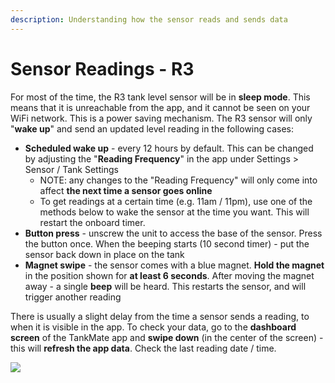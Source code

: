 ```yaml
---
description: Understanding how the sensor reads and sends data
---
```


# Sensor Readings - R3

For most of the time, the R3 tank level sensor will be in **sleep mode**. This means that it is unreachable from the app, and it cannot be seen on your WiFi network. This is a power saving mechanism. The R3 sensor will only "**wake up**" and send an updated level reading in the following cases:

* **Scheduled wake up** - every 12 hours by default. This can be changed by adjusting the "**Reading Frequency**" in the app under Settings > Sensor / Tank Settings
  * NOTE: any changes to the "Reading Frequency" will only come into affect **the next time a sensor goes online**
  * To get readings at a certain time (e.g. 11am / 11pm), use one of the methods below to wake the sensor at the time you want.  This will restart the onboard timer.
* **Button press** - unscrew the unit to access the base of the sensor. Press the button once. When the beeping starts (10 second timer) - put the sensor back down in place on the tank
* **Magnet swipe** - the sensor comes with a blue magnet. **Hold the magnet** in the position shown for **at least 6 seconds**. After moving the magnet away - a single **beep** will be heard. This restarts the sensor, and will trigger another reading &#x20;

There is usually a slight delay from the time a sensor sends a reading, to when it is visible in the app. To check your data, go to the **dashboard screen** of the TankMate app and **swipe down** (in the center of the screen) - this will **refresh the app data**. Check the last reading date / time.&#x20;

![](../../../.gitbook/assets/20220329\_134955.jpg)
